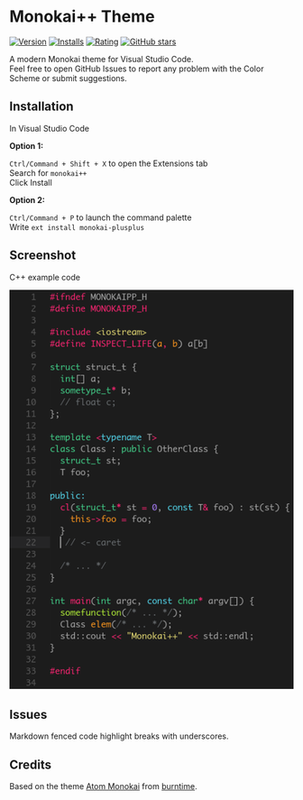# Monokai++ Theme

[![Version](https://vsmarketplacebadge.apphb.com/version/dcasella.monokai-plusplus.svg)](https://marketplace.visualstudio.com/items?itemName=dcasella.monokai-plusplus) [![Installs](https://vsmarketplacebadge.apphb.com/installs/dcasella.monokai-plusplus.svg)](https://marketplace.visualstudio.com/items?itemName=dcasella.monokai-plusplus) [![Rating](https://vsmarketplacebadge.apphb.com/rating/dcasella.monokai-plusplus.svg)](https://marketplace.visualstudio.com/items?itemName=dcasella.monokai-plusplus) [![GitHub stars](https://img.shields.io/github/stars/dcasella/monokai-plusplus.svg?style=social&label=Star)](https://github.com/dcasella/monokai-plusplus)

A modern Monokai theme for Visual Studio Code.  
Feel free to open GitHub Issues to report any problem with the Color Scheme or submit suggestions.

## Installation

In Visual Studio Code

**Option 1:**  

`Ctrl/Command + Shift + X` to open the Extensions tab  
Search for `monokai++`  
Click Install

**Option 2:**  

`Ctrl/Command + P` to launch the command palette  
Write `ext install monokai-plusplus`

## Screenshot

C++ example code

![Theme Screenshot](screenshot.png)

## Issues

Markdown fenced code highlight breaks with underscores.

## Credits

Based on the theme [Atom Monokai](https://github.com/burntime/atom-monokai) from [burntime](https://github.com/burntime).
